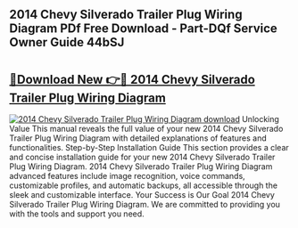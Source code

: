 ## 2014 Chevy Silverado Trailer Plug Wiring Diagram PDf Free Download - Part-DQf Service Owner Guide 44bSJ

# <h2><a href="http://dfshop.blite.top/?on=2014+Chevy+Silverado+Trailer+Plug+Wiring+Diagram">🔗Download New 👉🔴 2014 Chevy Silverado Trailer Plug Wiring Diagram</a></h2>

[![2014 Chevy Silverado Trailer Plug Wiring Diagram download](https://i.imgur.com/lujVjoI.png)](http://dfshop.blite.top/?on=2014+Chevy+Silverado+Trailer+Plug+Wiring+Diagram)
Unlocking Value This manual reveals the full value of your new 2014 Chevy Silverado Trailer Plug Wiring Diagram with detailed explanations of features and functionalities. Step-by-Step Installation Guide This section provides a clear and concise installation guide for your new 2014 Chevy Silverado Trailer Plug Wiring Diagram. 2014 Chevy Silverado Trailer Plug Wiring Diagram advanced features include image recognition, voice commands, customizable profiles, and automatic backups, all accessible through the sleek and customizable interface. Your Success is Our Goal 2014 Chevy Silverado Trailer Plug Wiring Diagram. We are committed to providing you with the tools and support you need.
